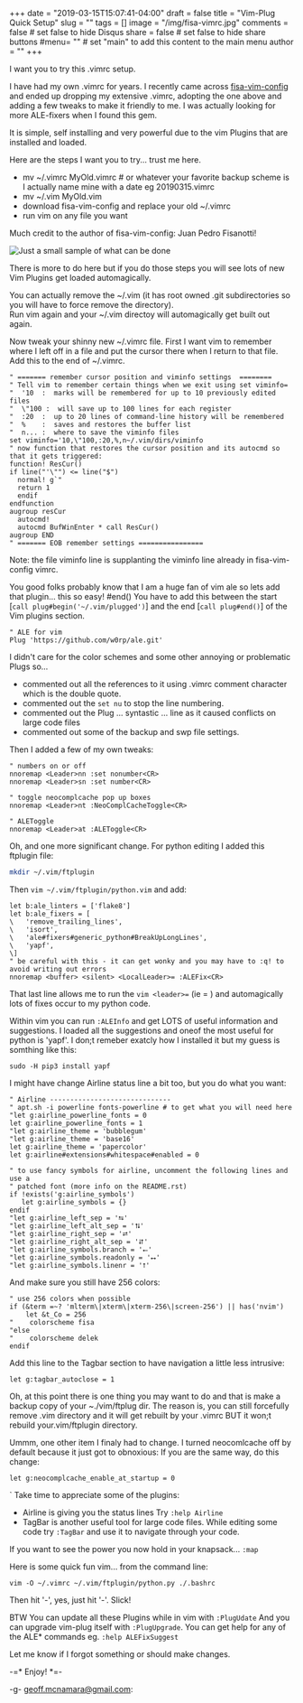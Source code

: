 +++
date = "2019-03-15T15:07:41-04:00"
draft = false
title = "Vim-Plug Quick Setup"
slug = ""
tags = []
image = "/img/fisa-vimrc.jpg"
comments = false	# set false to hide Disqus
share = false	# set false to hide share buttons
#menu= ""		# set "main" to add this content to the main menu
author = ""
+++

I want you to try this .vimrc setup.

I have had my own .vimrc for years. I recently came across [fisa-vim-config](http://fisadev.github.io/fisa-vim-config/)
and ended up dropping my extensive .vimrc, adopting the one above and adding a few tweaks to make it friendly to me. I 
was actually looking for more ALE-fixers when I found this gem.

It is simple, self installing and very powerful due to the vim Plugins that are installed and loaded.

<!--more-->

Here are the steps I want you to try... trust me here.
* mv ~/.vimrc MyOld.vimrc # or whatever your favorite backup scheme is I actually name mine with a date eg 20190315.vimrc
* mv ~/.vim MyOld.vim
* download fisa-vim-config and replace your old ~/.vimrc
* run vim on any file you want

Much credit to the author of fisa-vim-config: Juan Pedro Fisanotti! 

![Just a small sample of what can be done](/img/vim-plug-sized.gif)


There is more to do here but if you do those steps you will see lots of new Vim Plugins get loaded automagically.

You can actually remove the ~/.vim (it has root owned .git subdirectories so you will have to force remove the directory).  
Run vim again and your ~/.vim directoy will automagically get built out again.

Now tweak your shinny new ~/.vimrc file.
First I want vim to remember where I left off in a file and put the cursor there when I return to that file.  Add this to the end of ~/.vimrc.

```
" ======= remember cursor position and viminfo settings  ========
" Tell vim to remember certain things when we exit using set viminfo=
"  '10  :  marks will be remembered for up to 10 previously edited files
"  \"100 :  will save up to 100 lines for each register
"  :20  :  up to 20 lines of command-line history will be remembered
"  %    :  saves and restores the buffer list
"  n... :  where to save the viminfo files
set viminfo='10,\"100,:20,%,n~/.vim/dirs/viminfo
" now function that restores the cursor position and its autocmd so that it gets triggered:
function! ResCur()
if line("'\"") <= line("$")
  normal! g`"
  return 1
  endif
endfunction
augroup resCur
  autocmd!
  autocmd BufWinEnter * call ResCur()
augroup END
" ======= EOB remember settings ================
```
Note: the file viminfo line is supplanting the viminfo line already in fisa-vim-config vimrc.

You good folks probably know that I am a huge fan of vim ale so lets add that plugin... this so easy!
#end()
You have to add this between the start [`call plug#begin('~/.vim/plugged')`] and the end [`call plug#end()`] of the Vim plugins section.
```
" ALE for vim
Plug 'https://github.com/w0rp/ale.git'
```

I didn't care for the color schemes and some other annoying or problematic Plugs so...
- commented out all the references to it using .vimrc comment character which is the double quote.
- commented out the `set nu` to stop the line numbering.
- commented out the Plug ... syntastic ... line as it caused conflicts on large code files
- commented out some of the backup and swp file settings.

Then I added a few of my own tweaks:
```
" numbers on or off
nnoremap <Leader>nn :set nonumber<CR>
nnoremap <Leader>sn :set number<CR>

" toggle neocomplcache pop up boxes
nnoremap <Leader>nt :NeoComplCacheToggle<CR>

" ALEToggle
nnoremap <Leader>at :ALEToggle<CR>

```

Oh, and one more significant change. For python editing I added this ftplugin file:
```bash
mkdir ~/.vim/ftplugin
```

Then `vim ~/.vim/ftplugin/python.vim` and add:

```
let b:ale_linters = ['flake8']
let b:ale_fixers = [
\   'remove_trailing_lines',
\   'isort',
\   'ale#fixers#generic_python#BreakUpLongLines',
\   'yapf',
\]
" be careful with this - it can get wonky and you may have to :q! to avoid writing out errors
nnoremap <buffer> <silent> <LocalLeader>= :ALEFix<CR>
```
That last line allows me to run the `vim <leader>=` (ie \= ) and automagically lots of fixes occur to my python code.

Within vim you can run `:ALEInfo` and get LOTS of useful information and suggestions.
I loaded all the suggestions and oneof the most useful for python is 'yapf'.
I don;t remeber exatcly how I installed it but my guess is somthing like this:

```
sudo -H pip3 install yapf
```


I might have change Airline status line a bit too, but you do what you want:
```
" Airline ------------------------------
" apt.sh -i powerline fonts-powerline # to get what you will need here
"let g:airline_powerline_fonts = 0
let g:airline_powerline_fonts = 1
"let g:airline_theme = 'bubblegum'
"let g:airline_theme = 'base16'
let g:airline_theme = 'papercolor'
let g:airline#extensions#whitespace#enabled = 0

" to use fancy symbols for airline, uncomment the following lines and use a
" patched font (more info on the README.rst)
if !exists('g:airline_symbols')
   let g:airline_symbols = {}
endif
"let g:airline_left_sep = '⮀'
"let g:airline_left_alt_sep = '⮁'
"let g:airline_right_sep = '⮂'
"let g:airline_right_alt_sep = '⮃'
"let g:airline_symbols.branch = '⭠'
"let g:airline_symbols.readonly = '⭤'
"let g:airline_symbols.linenr = '⭡'
```
And make sure you still have 256 colors:
```
" use 256 colors when possible
if (&term =~? 'mlterm\|xterm\|xterm-256\|screen-256') || has('nvim')
    let &t_Co = 256
"    colorscheme fisa
"else
"    colorscheme delek
endif
```

Add this line to the Tagbar section to have navigation a little less intrusive:
```
let g:tagbar_autoclose = 1
```
Oh, at this point there is one thing you may want to do and that is make a backup copy of your ~./vim/ftplug dir.
The reason is, you can still forcefully remove .vim directory and it will get rebuilt by your .vimrc BUT it won;t
rebuild your.vim/ftplugin directory. 

Ummm, one other item I finaly had to change. I turned neocomlcache off by default because it just got to obnoxious:
If you are the same way, do this change:
```
let g:neocomplcache_enable_at_startup = 0
```
`
Take time to appreciate some of the plugins:
- Airline is giving you the status lines Try `:help Airline`
- TagBar is another useful tool for large code files. While editing some code try `:TagBar` and use it to navigate
  through your code.

If you want to see the power you now hold in your knapsack...
`:map` 

Here is some quick fun vim... from the command line:
```
vim -O ~/.vimrc ~/.vim/ftplugin/python.py ./.bashrc
```
Then hit '-', yes, just hit '-'. Slick!

BTW You can update all these Plugins while in vim with `:PlugUdate`
And you can upgrade vim-plug itself with `:PlugUpgrade`.
You can get help for any of the ALE* commands eg. `:help ALEFixSuggest`

Let me know if I forgot something or should make changes.

-=* Enjoy! *=-

-g- 
geoff.mcnamara@gmail.com:
